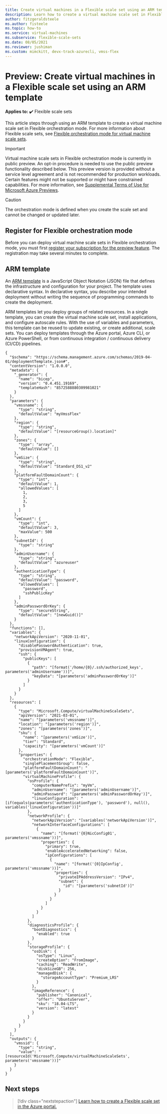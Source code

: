 ```yaml
---
title: Create virtual machines in a Flexible scale set using an ARM template
description: Learn how to create a virtual machine scale set in Flexible orchestration mode using an ARM template.
author: fitzgeraldsteele
ms.author: fisteele
ms.topic: how-to
ms.service: virtual-machines
ms.subservice: flexible-scale-sets
ms.date: 08/05/2021
ms.reviewer: jushiman
ms.custom: mimckitt, devx-track-azurecli, vmss-flex
---
```


# Preview: Create virtual machines in a Flexible scale set using an ARM template

**Applies to:** :heavy_check_mark: Flexible scale sets


This article steps through using an ARM template to create a virtual machine scale set in Flexible orchestration mode. For more information about Flexible scale sets, see [Flexible orchestration mode for virtual machine scale sets](flexible-virtual-machine-scale-sets.md). 


> [!IMPORTANT]
> Virtual machine scale sets in Flexible orchestration mode is currently in public preview. An opt-in procedure is needed to use the public preview functionality described below.
> This preview version is provided without a service level agreement and is not recommended for production workloads. Certain features might not be supported or might have constrained capabilities.
> For more information, see [Supplemental Terms of Use for Microsoft Azure Previews](https://azure.microsoft.com/support/legal/preview-supplemental-terms/).


> [!CAUTION]
> The orchestration mode is defined when you create the scale set and cannot be changed or updated later.


## Register for Flexible orchestration mode

Before you can deploy virtual machine scale sets in Flexible orchestration mode, you must first [register your subscription for the preview feature](flexible-virtual-machine-scale-sets.md#register-for-flexible-orchestration-mode). The registration may take several minutes to complete.

## ARM template 

An [ARM template](../azure/azure-resource-manager/templates/overview.md) is a JavaScript Object Notation (JSON) file that defines the infrastructure and configuration for your project. The template uses declarative syntax. In declarative syntax, you describe your intended deployment without writing the sequence of programming commands to create the deployment.

ARM templates let you deploy groups of related resources. In a single template, you can create the virtual machine scale set, install applications, and configure autoscale rules. With the use of variables and parameters, this template can be reused to update existing, or create additional, scale sets. You can deploy templates through the Azure portal, Azure CLI, or Azure PowerShell, or from continuous integration / continuous delivery (CI/CD) pipelines.


```armasm
{
  "$schema": "https://schema.management.azure.com/schemas/2019-04-01/deploymentTemplate.json#",
  "contentVersion": "1.0.0.0",
  "metadata": {
    "_generator": {
      "name": "bicep",
      "version": "0.4.451.19169",
      "templateHash": "8572588880309981021"
    }
  },
  "parameters": {
    "vmssname": {
      "type": "string",
      "defaultValue": "myVmssFlex"
    },
    "region": {
      "type": "string",
      "defaultValue": "[resourceGroup().location]"
    },
    "zones": {
      "type": "array",
      "defaultValue": []
    },
    "vmSize": {
      "type": "string",
      "defaultValue": "Standard_DS1_v2"
    },
    "platformFaultDomainCount": {
      "type": "int",
      "defaultValue": 1,
      "allowedValues": [
        1,
        2,
        3,
        5
      ]
    },
    "vmCount": {
      "type": "int",
      "defaultValue": 3,
      "maxValue": 500
    },
    "subnetId": {
      "type": "string"
    },
    "adminUsername": {
      "type": "string",
      "defaultValue": "azureuser"
    },
    "authenticationType": {
      "type": "string",
      "defaultValue": "password",
      "allowedValues": [
        "password",
        "sshPublicKey"
      ]
    },
    "adminPasswordOrKey": {
      "type": "secureString",
      "defaultValue": "[newGuid()]"
    }
  },
  "functions": [],
  "variables": {
    "networkApiVersion": "2020-11-01",
    "linuxConfiguration": {
      "disablePasswordAuthentication": true,
      "provisionVMAgent": true,
      "ssh": {
        "publicKeys": [
          {
            "path": "[format('/home/{0}/.ssh/authorized_keys', parameters('adminUsername'))]",
            "keyData": "[parameters('adminPasswordOrKey')]"
          }
        ]
      }
    }
  },
  "resources": [
    {
      "type": "Microsoft.Compute/virtualMachineScaleSets",
      "apiVersion": "2021-03-01",
      "name": "[parameters('vmssname')]",
      "location": "[parameters('region')]",
      "zones": "[parameters('zones')]",
      "sku": {
        "name": "[parameters('vmSize')]",
        "tier": "Standard",
        "capacity": "[parameters('vmCount')]"
      },
      "properties": {
        "orchestrationMode": "Flexible",
        "singlePlacementGroup": false,
        "platformFaultDomainCount": "[parameters('platformFaultDomainCount')]",
        "virtualMachineProfile": {
          "osProfile": {
            "computerNamePrefix": "myVm",
            "adminUsername": "[parameters('adminUsername')]",
            "adminPassword": "[parameters('adminPasswordOrKey')]",
            "linuxConfiguration": "[if(equals(parameters('authenticationType'), 'password'), null(), variables('linuxConfiguration'))]"
          },
          "networkProfile": {
            "networkApiVersion": "[variables('networkApiVersion')]",
            "networkInterfaceConfigurations": [
              {
                "name": "[format('{0}NicConfig01', parameters('vmssname'))]",
                "properties": {
                  "primary": true,
                  "enableAcceleratedNetworking": false,
                  "ipConfigurations": [
                    {
                      "name": "[format('{0}IpConfig', parameters('vmssname'))]",
                      "properties": {
                        "privateIPAddressVersion": "IPv4",
                        "subnet": {
                          "id": "[parameters('subnetId')]"
                        }
                      }
                    }
                  ]
                }
              }
            ]
          },
          "diagnosticsProfile": {
            "bootDiagnostics": {
              "enabled": true
            }
          },
          "storageProfile": {
            "osDisk": {
              "osType": "Linux",
              "createOption": "FromImage",
              "caching": "ReadWrite",
              "diskSizeGB": 256,
              "managedDisk": {
                "storageAccountType": "Premium_LRS"
              }
            },
            "imageReference": {
              "publisher": "Canonical",
              "offer": "UbuntuServer",
              "sku": "18.04-LTS",
              "version": "latest"
            }
          }
        }
      }
    }
  ],
  "outputs": {
    "vmssid": {
      "type": "string",
      "value": "[resourceId('Microsoft.Compute/virtualMachineScaleSets', parameters('vmssname'))]"
    }
  }
}
```

## Next steps
> [!div class="nextstepaction"]
> [Learn how to create a Flexible scale set in the Azure portal.](flexible-virtual-machine-scale-sets-portal.md)